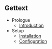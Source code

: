 ## Gettext

- Prologue
    - [Introduction](/docs/{{version}}/foundation/introduction)
- Setup
    - [Installation](/docs/{{version}}/foundation/installation)
    - [Configuration](/docs/{{version}}/foundation/configuration)
